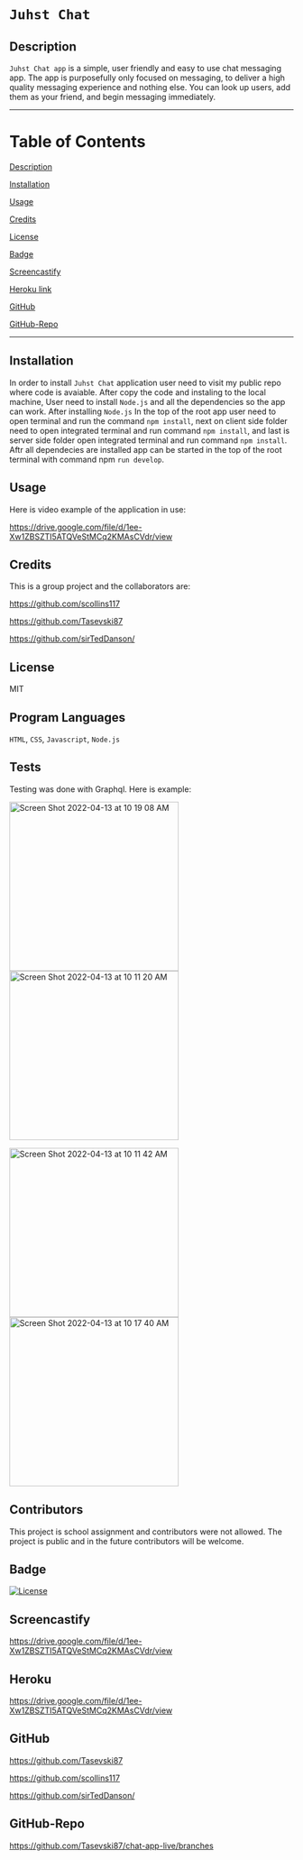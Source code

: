 # `Juhst Chat`

  ## Description
`Juhst Chat app` is a simple, user friendly and easy to use chat messaging app. The app is purposefully only focused on messaging, to deliver a high quality messaging experience and nothing else. You can look up users, add them as your friend, and begin messaging immediately.

------------------------------------------------
# Table of Contents

[Description](#Description)

[Installation](#Installation)

[Usage](#Usage)

[Credits](#Credits)

[License](#License)

[Badge](#Badge)

[Screencastify](#Screencastify)

[Heroku link](#Heroku)

[GitHub](#GitHub)

[GitHub-Repo](#Github-Repo)

-------------------------------------------------

## Installation
In order to install `Juhst Chat` application user need to visit my public repo where code is avaiable. After copy the code and instaling to the local machine, User need to install `Node.js` and all the dependencies so the app can work. After installing `Node.js` In the top of the root app user need to open terminal and run the command `npm install`, next on client side folder need to open integrated terminal and run command `npm install`, and last is server side folder open integrated terminal and run command `npm install`. Aftr all dependecies are installed app can be started in the top of the root terminal with command npm `run develop`.

## Usage
Here is video example of the application in use:

https://drive.google.com/file/d/1ee-Xw1ZBSZTI5ATQVeStMCq2KMAsCVdr/view

## Credits
This is a group project and the collaborators are:

https://github.com/scollins117 

https://github.com/Tasevski87 
 
https://github.com/sirTedDanson/

## License
MIT

## Program Languages 
`HTML`, `CSS`, `Javascript`, `Node.js`

## Tests
Testing was done with Graphql. Here is example:

<img width="300" alt="Screen Shot 2022-04-13 at 10 19 08 AM" src="https://user-images.githubusercontent.com/91975394/163203092-85bda8ac-8ea9-47db-bf40-8857f0ac514b.png">  <img width="300" alt="Screen Shot 2022-04-13 at 10 11 20 AM" src="https://user-images.githubusercontent.com/91975394/163203095-c0a8ce77-4874-4da8-8547-00eb8b0b3c87.png">

<img width="300" alt="Screen Shot 2022-04-13 at 10 11 42 AM" src="https://user-images.githubusercontent.com/91975394/163203084-734128ed-1f29-4f2c-89f6-9f65009b81d3.png">  <img width="300" alt="Screen Shot 2022-04-13 at 10 17 40 AM" src="https://user-images.githubusercontent.com/91975394/163203087-0b602b0c-341b-4b15-bde8-a3eec1378678.png">

## Contributors
This project is school assignment and contributors were not allowed. The project is public and in the future contributors will be welcome.

## Badge
[![License](https://img.shields.io/badge/License-MIT-blue.svg)](https://opensource.org/licenses/MIT)

## Screencastify
https://drive.google.com/file/d/1ee-Xw1ZBSZTI5ATQVeStMCq2KMAsCVdr/view

## Heroku
https://drive.google.com/file/d/1ee-Xw1ZBSZTI5ATQVeStMCq2KMAsCVdr/view

## GitHub

https://github.com/Tasevski87

https://github.com/scollins117

https://github.com/sirTedDanson/

## GitHub-Repo
https://github.com/Tasevski87/chat-app-live/branches


